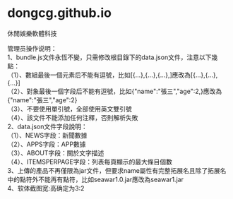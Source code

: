 # dongcg.github.io
休閒娛樂軟體科技

管理员操作说明：<br>
1、bundle.js文件永恆不變，只需修改根目錄下的data.json文件，注意以下幾點：<br>
（1）、數組最後一個元素后不能有逗號，比如[{...},{...},{...},]應改為[{...},{...},{...}]<br>
（2）、對象最後一個字段后不能有逗號，比如{"name":"張三","age":2,}應改為{"name":"張三","age":2}<br>
（3）、不要使用單引號，全部使用英文雙引號<br>
（4）、該文件不能添加任何注釋，否則解析失敗<br>
2、data.json文件字段說明：<br>
（1）、NEWS字段：新聞數據<br>
（2）、APPS字段：APP數據<br>
（3）、ABOUT字段：關於文字描述<br>
（4）、ITEMSPERPAGE字段：列表每頁顯示的最大條目個數<br>
3、上傳的產品不再僅限為jar文件，但要求name屬性有完整拓展名且除了拓展名中的點符外不能再有點符，比如seawar1.0.jar應改為seawar1.jar<br>
4、软体截图宽:高确定为3:2
